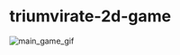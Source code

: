 # triumvirate-2d-game

![main_game_gif](https://media.giphy.com/media/HGYiv56I6W1ADz2wTC/giphy.gif)
